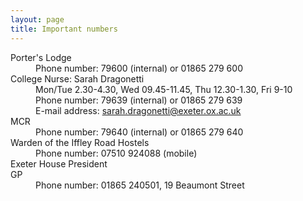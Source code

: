 ```yaml
---
layout: page
title: Important numbers
---
```


<dl>
<dt>Porter's Lodge</dt>
<dd>Phone number: 79600 (internal) or 01865 279 600</dd>
<dt>College Nurse: Sarah Dragonetti</dt>
<dd>
Mon/Tue 2.30-4.30, Wed 09.45-11.45, Thu 12.30-1.30, Fri 9-10<br/>
Phone number: 79639 (internal) or 01865 279 639<br />
E-mail address: <a href="mailto:sarah.dragonetti@exeter.ox.ac.uk">sarah.dragonetti@exeter.ox.ac.uk</a><br />
</dd>
<dt>MCR</dt>
<dd>Phone number: 79640 (internal) or 01865 279 640</dd>
<dt>Warden of the Iffley Road Hostels</dt>
<dd>Phone number: 07510 924088 (mobile)</dd>
<dt>Exeter House President</dt>
<dd></dd>
<dt>GP</dt>
<dd>Phone number: 01865 240501, 19 Beaumont Street</dd>
</dl>
